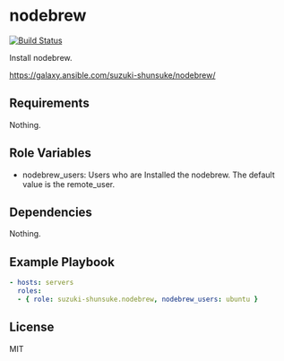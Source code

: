 nodebrew
=========

[![Build Status](https://travis-ci.org/suzuki-shunsuke/ansible-nodebrew.svg?branch=master)](https://travis-ci.org/suzuki-shunsuke/ansible-nodebrew)

Install nodebrew.

https://galaxy.ansible.com/suzuki-shunsuke/nodebrew/

Requirements
------------

Nothing.

Role Variables
--------------

* nodebrew_users: Users who are Installed the nodebrew. The default value is the remote_user.

Dependencies
------------

Nothing.

Example Playbook
----------------

```yaml
- hosts: servers
  roles:
  - { role: suzuki-shunsuke.nodebrew, nodebrew_users: ubuntu }
```

License
-------

MIT
